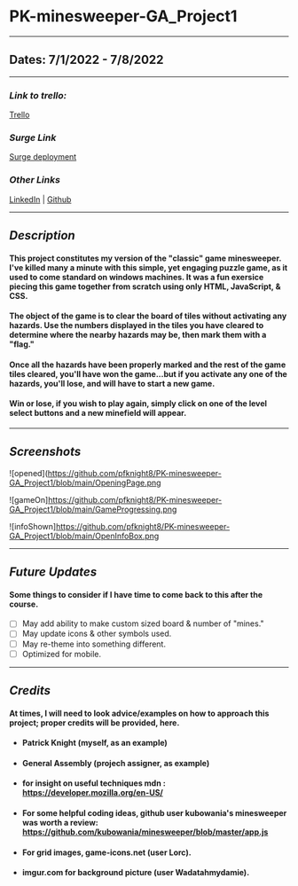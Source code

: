 # PK-minesweeper-GA_Project1

---

## Dates: 7/1/2022 - 7/8/2022

---

### **_Link to trello:_**
[Trello](https://trello.com/invite/b/SmlDjLZn/06fb2aaf3f96c9f70fb4c217412c0d45/ga-project-1)

### **_Surge Link_**
[Surge deployment](https://pks-minesweeper.surge.sh/)

### **_Other Links_**

[LinkedIn](https://www.linkedin.com/in/patrick-f-knight/) | [Github](https://www.github.com/pfknight8)

---

## **_Description_**

#### This project constitutes my version of the "classic" game minesweeper. I've killed many a minute with this simple, yet engaging puzzle game, as it used to come standard on windows machines. It was a fun exersice piecing this game together from scratch using only HTML, JavaScript, & CSS.

#### The object of the game is to clear the board of tiles without activating any hazards. Use the numbers displayed in the tiles you have cleared to determine where the nearby hazards may be, then mark them with a "flag."
#### Once all the hazards have been properly marked and the rest of the game tiles cleared, you'll have won the game...but if you activate any one of the hazards, you'll lose, and will have to start a new game.
#### Win or lose, if you wish to play again, simply click on one of the level select buttons and a new minefield will appear.
---

## **_Screenshots_**

![opened](https://github.com/pfknight8/PK-minesweeper-GA_Project1/blob/main/OpeningPage.png

![gameOn]https://github.com/pfknight8/PK-minesweeper-GA_Project1/blob/main/GameProgressing.png

![infoShown]https://github.com/pfknight8/PK-minesweeper-GA_Project1/blob/main/OpenInfoBox.png

---

## **_Future Updates_**

#### Some things to consider if I have time to come back to this after the course.

- [ ] May add ability to make custom sized board & number of "mines."
- [ ] May update icons & other symbols used.
- [ ] May re-theme into something different.
- [ ] Optimized for mobile.

---

## **_Credits_**

#### At times, I will need to look advice/examples on how to approach this project; proper credits will be provided, here.

- #### Patrick Knight (myself, as an example)
- #### General Assembly (projech assigner, as example)
- #### for insight on useful techniques mdn : https://developer.mozilla.org/en-US/
- #### For some helpful coding ideas, github user kubowania's minesweeper was worth a review: https://github.com/kubowania/minesweeper/blob/master/app.js
- #### For grid images, game-icons.net (user Lorc).
- #### imgur.com for background picture (user Wadatahmydamie).